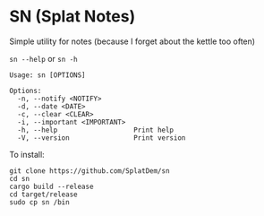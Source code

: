 # SN (Splat Notes)

Simple utility for notes (because I forget about the kettle too often)

`sn --help` or `sn -h`
```
Usage: sn [OPTIONS]

Options:
  -n, --notify <NOTIFY>        
  -d, --date <DATE>            
  -c, --clear <CLEAR>          
  -i, --important <IMPORTANT>  
  -h, --help                   Print help
  -V, --version                Print version
```

To install:
```
git clone https://github.com/SplatDem/sn
cd sn
cargo build --release
cd target/release
sudo cp sn /bin
```
